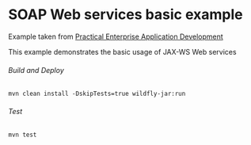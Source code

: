 SOAP Web services basic example
=====================================
Example taken from [Practical Enterprise Application Development](http://www.itbuzzpress.com/ebooks/java-ee-7-development-on-wildfly.html)

This example demonstrates the basic usage of JAX-WS Web services 

###### Build and Deploy
```shell
mvn clean install -DskipTests=true wildfly-jar:run
```

###### Test
```shell
mvn test
```

 
